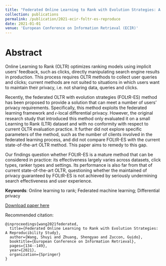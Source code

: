 ```yaml
---
title: "Federated Online Learning to Rank with Evolution Strategies: A Reproducibility Study"
collection: publications
permalink: /publication/2021-ecir-foltr-es-reproduce
date: 2021-01-01
venue: 'European Conference on Information Retrieval (ECIR)'
---
```


# Abstract
Online Learning to Rank (OLTR) optimizes ranking models using implicit users’ feedback, such as clicks, directly manipulating search engine results in production. This process requires OLTR methods to collect user queries and clicks; current methods are not suited to situations in which users want to maintain their privacy, i.e. not sharing data, queries and clicks.

Recently, the federated OLTR with evolution strategies (FOLtR-ES) method has been proposed to provide a solution that can meet a number of users’ privacy requirements. Specifically, this method exploits the federated learning framework and 𝜖-local differential privacy. However, the original research study that introduced this method only evaluated it on a small Learning to Rank (LTR) dataset and with no conformity with respect to current OLTR evaluation practice. It further did not explore specific parameters of the method, such as the number of clients involved in the federated learning process, and did not compare FOLtR-ES with the current state-of-the-art OLTR method. This paper aims to remedy to this gap.

Our findings question whether FOLtR-ES is a mature method that can be considered in practice: its effectiveness largely varies across datasets, click types, ranker types and settings. Its performance is also far from that of current state-of-the-art OLTR, questioning whether the maintained of privacy guaranteed by FOLtR-ES is not achieved by seriously undermining search effectiveness and user experience.

**Keywords**: Online learning to rank; Federated machine learning; Differential privacy

[Download paper here](https://link.springer.com/chapter/10.1007/978-3-030-72240-1_10)

Recommended citation:

    @inproceedings{wang2021federated,
      title={Federated Online Learning to Rank with Evolution Strategies: A Reproducibility Study},
      author={Wang, Shuyi and Zhuang, Shengyao and Zuccon, Guido},
      booktitle={European Conference on Information Retrieval},
      pages={134--149},
      year={2021},
      organization={Springer}
    }
